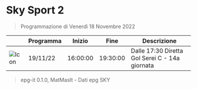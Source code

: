 # Sky Sport 2
> Programmazione di Venerdì 18 Novembre 2022

||Programma|Inizio|Fine|Descrizione|
|---|---|---|---|---|
|![Icon](https://guidatv.sky.it/uuid/b0236e24-bab7-441a-add9-e3a8400f3b57/cover?md5ChecksumParam=e8704d1dadf364cea709d5795f41919a)|19/11/22|16:00:00|19:30:00|Dalle 17:30 Diretta Gol Serei C - 14a giornata



 > epg-it 0.1.0, MatMasIt - Dati epg SKY